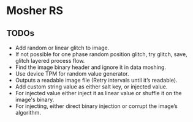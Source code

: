   

# Mosher RS

  
  ## **TODOs**
  

 - Add random or linear glitch to image.
 - If not possible for one phase random position glitch, try glitch,
   save, glitch layered process flow.
 - Find the image binary header and ignore it in data moshing. 
  - Use device TPM for random value generator.
  - Outputs a readable image file (Retry intervals until it’s readable).
  - Add custom string value as either salt key, or injected value.
  - For injected value either inject it as linear value or shuffle it on
   the image's binary.
  - For injecting, either direct binary injection or corrupt the image’s
   algorithm.

